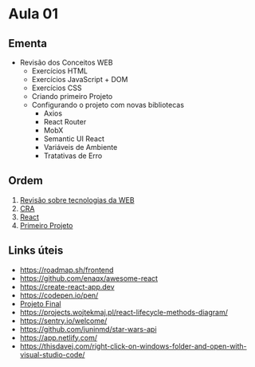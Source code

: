 # Aula 01

## Ementa

* Revisão dos Conceitos WEB
  * Exercícios HTML
  * Exercícios JavaScript + DOM
  * Exercícios CSS
  * Criando primeiro Projeto
  * Configurando o projeto com novas bibliotecas
    * Axios
    * React Router
    * MobX
    * Semantic UI React
    * Variáveis de Ambiente
    * Tratativas de Erro

## Ordem

  1. [Revisão sobre tecnologias da WEB](./01-revisao.md)
  2. [CRA](./02-tools.md)
  3. [React](./03-react.md)
  4. [Primeiro Projeto](./04-primeiro-projeto.md)

## Links úteis

* <https://roadmap.sh/frontend>
* <https://github.com/enaqx/awesome-react>
* <https://create-react-app.dev>
* <https://codepen.io/pen/>
* [Projeto Final](https://github.com/juninmd/unifacef-react-typescript-2022)
* <https://projects.wojtekmaj.pl/react-lifecycle-methods-diagram/>
* <https://sentry.io/welcome/>
* <https://github.com/juninmd/star-wars-api>
* <https://app.netlify.com/>
* <https://thisdavej.com/right-click-on-windows-folder-and-open-with-visual-studio-code/>
